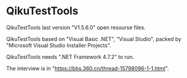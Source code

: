 # QikuTestTools
QikuTestTools last version "V1.5.6.0" open resourse files.

QikuTestTools based on "Visual Basic .NET", "Visual Studio", packed by "Microsoft Visual Studio Installer Projects".

QikuTestTools needs ".NET Framework 4.7.2" to run.

The interview is in "https://bbs.360.cn/thread-15798096-1-1.html".
